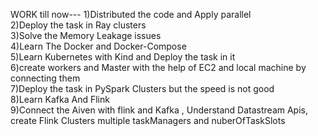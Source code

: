 WORK till now---
1)Distributed the code and Apply parallel<br />
2)Deploy the task in Ray clusters<br />
3)Solve the Memory Leakage issues<br />
4)Learn The Docker and Docker-Compose<br />
5)Learn Kubernetes with Kind and Deploy the task in it<br />
6)create workers and Master with the help of EC2 and local machine by connecting them<br />
7)Deploy the task in PySpark Clusters but the speed is not good<br />
8)Learn Kafka And Flink<br />
9)Connect the Aiven with flink and Kafka , Understand Datastream Apis, create Flink Clusters multiple taskManagers and nuberOfTaskSlots